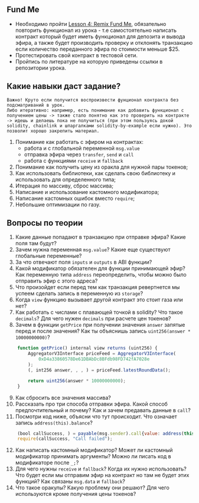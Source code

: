 ## Fund Me

- Необходимо пройти [Lesson 4: Remix Fund Me](https://github.com/smartcontractkit/full-blockchain-solidity-course-js#lesson-4-remix-fund-me), обязательно повторить функционал из урока - т.е самостоятельно написать контракт который будет иметь функционал для депозита и вывода эфира, а также будет производить проверку и отклонять транзакцию если количество переданного эфира по стоимости меньше $25.
- Протестировать свой контракт в тестовой сети.
- Пройтись по литературе на которую приведены ссылки в репозитории урока.

## Какие навыки даст задание?

	Важно! Круто если получится воспроизвести фунционал контракта без подсматриваний в урок.
	Либо итеративно: например, есть понимание как добавить функционал с получением цены -> также стало понятно как это проверить на контракте -> идешь и делаешь пока не получиться (при этом пользуясь докой solidity, chainlink и шпаргалками solidity-by-example если нужно). Это позволит хорошо закрепить материал.

1. Понимание как работать с эфиром на контрактах:
	 - работа и с глобальной переменной `msg.value`
	 - отправка эфира через `transfer`, `send` и `call`
	 - работа с функциями `receive` и `fallback`
2. Понимание как получить цену из оракла для нужной пары токенов;
3. Как использовать библиотеки, как сделать свою библиотеку и использовать для определенного типа;
4. Итерация по массиву, сброс массива;
5. Написание и использование кастомного модификатора;
6. Написание кастомных ошибок вместо `require`;
7. Небольшие оптимизации по газу.

## Вопросы по теории

1. Какие данные попадают в транзакцию при отправке эфира? Какие поля там будут?
2. Зачем нужна переменная `msg.value`? Какие еще существуют глобальные переменные?
3. За что отвечают поля `inputs` и `outputs` в ABI функции?
4. Какой модификатор обязателен для функции принимающей эфир? Как переменную типа `address` переопределить, чтобы можно было отправить эфир с этого адреса?
5. Что произойдет если перед тем как транзакция ревертнется мы успеем сделать запись в переменную из `storage`?
6. Когда `view` функцию вызывает другой контракт это стоит газа или нет?
7. Как работать с числами с плавающей точкой в solidity? Что такое `decimals`? Для чего нужен `decimals` при расчете цен токенов?
8. Зачем в функции `getPrice`  при получении значения `answer` запятые перед и после значения? Как ты объяснишь запись `uint256(answer * 10000000000)`?
```js
	function getPrice() internal view returns (uint256) {
		AggregatorV3Interface priceFeed = AggregatorV3Interface(
			0xD4a33860578De61DBAbDc8BFdb98FD742fA7028e
		);
		(, int256 answer, , , ) = priceFeed.latestRoundData();

		return uint256(answer * 10000000000);
	}
```
9. Как сбросить все значения массива?
10. Рассказать про три способа отправки эфира. Какой способ предпочтительный и почему? Как и зачем предавать данные в `call`?
11. Посмотри код ниже, объясни что тут происходит. Что означает запись `address(this).balance`?
```js
	(bool callSuccess, ) = payable(msg.sender).call{value: address(this).balance}("");
	require(callSuccess, "Call failed");
```
12. Как написать кастомный модификатор? Может ли кастомный модификатор принимать аргументы? Можно ли писать код в модификаторе после `_;`?
13. Для чего нужны `receive` и `fallback`? Когда их нужно использовать? Что будет если мы отправим эфир на контракт но там не будет этих функций? Как связаны `msg.data` и `fallback`?
14. Что такое оракулы? Какую проблему они решают? Для чего используются кроме получения цены токенов?


